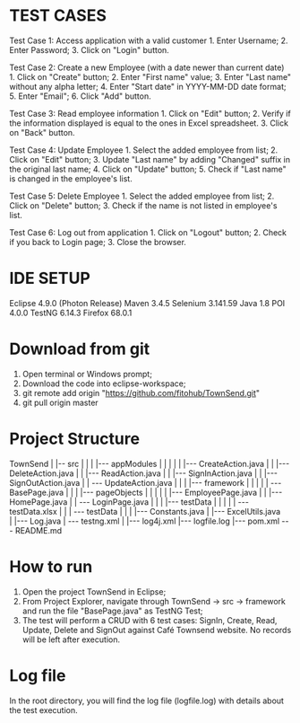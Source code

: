 # TEST CASES
Test Case 1: Access application with a valid customer
	1. Enter Username;
	2. Enter Password;
	3. Click on "Login" button.

Test Case 2: Create a new Employee (with a date newer than current date)
	1. Click on "Create" button;
	2. Enter "First name" value;
	3. Enter "Last name" without any alpha letter;
	4. Enter "Start date" in YYYY-MM-DD date format;
	5. Enter "Email";
	6. Click "Add" button.

Test Case 3: Read employee information
	1. Click on "Edit" button;
	2. Verify if the information displayed is equal to the ones in Excel spreadsheet.
	3. Click on "Back" button.

Test Case 4: Update Employee
	1. Select the added employee from list;
	2. Click on "Edit" button;
	3. Update "Last name" by adding "Changed" suffix in the original last name;
	4. Click on "Update" button;
	5. Check if "Last name" is changed in the employee's list.
	
Test Case 5: Delete Employee
	1. Select the added employee from list;
	2. Click on "Delete" button;
	3. Check if the name is not listed in employee's list.
	
Test Case 6: Log out from application
	1. Click on "Logout" button;
	2. Check if you back to Login page;
	3. Close the browser.

# IDE SETUP
Eclipse 4.9.0 (Photon Release)
Maven 3.4.5 
Selenium 3.141.59
Java 1.8
POI 4.0.0
TestNG 6.14.3
Firefox 68.0.1

# Download from git
1. Open terminal or Windows prompt;
2. Download the code into eclipse-workspace;
3. git remote add origin "https://github.com/fitohub/TownSend.git"
4. git pull origin master

# Project Structure
TownSend
   |
   |-- src
   |    |
   |	|--- appModules
   |	|       |
   |	|       |--- CreateAction.java
   |	|       |--- DeleteAction.java
   |	|       |--- ReadAction.java
   |	|	|--- SignInAction.java
   |	|	|--- SignOutAction.java
   |	|	 --- UpdateAction.java
   |	|
   |    |--- framework
   |	|       |
   |	|        --- BasePage.java
   |	|
   |	|--- pageObjects
   |	|       |
   |	|       |--- EmployeePage.java
   |	|       |--- HomePage.java
   |	|        --- LoginPage.java
   |	|
   |	|--- testData
   |	|       |
   |	|        --- testData.xlsx
   |	|
   |	 --- testData
   |		|
   |		|--- Constants.java
   |		|--- ExcelUtils.java		
   |		|--- Log.java
   |		 --- testng.xml
   |
   |--- log4j.xml
   |--- logfile.log
   |--- pom.xml
    --- README.md
		
# How to run
1. Open the project TownSend in Eclipse;
2. From Project Explorer, navigate through TownSend -> src -> framework and run the file "BasePage.java" as TestNG Test;
3. The test will perform a CRUD with 6 test cases: SignIn, Create, Read, Update, Delete and SignOut against Café Townsend website. No records will be left after execution.

# Log file
In the root directory, you will find the log file (logfile.log) with details about the test execution.
